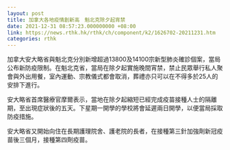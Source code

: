 ```yaml
---
layout: post
title: 加拿大各地疫情創新高　魁北克除夕起宵禁
date: 2021-12-31 08:57:23.000000000 +08:00
link: https://news.rthk.hk/rthk/ch/component/k2/1626702-20211231.htm
categories: rthk
---
```


加拿大安大略省與魁北克分別新增超過13800及14100宗新型肺炎確診個案，當局公布新防疫限制。在魁北克省，當局在除夕起實施晚間宵禁，禁止民眾舉行私人聚會與外出用餐，室內運動、宗教儀式都會取消，葬禮亦只可以在不得多於25人的安排下進行。

安大略省首席醫療官摩爾表示，當地在除夕起縮短已經完成疫苗接種人士的隔離期，至出現症狀後的五天。下星期一開學的學校將會延遲兩日開學，以便當局採取防疫措施。

安大略省又開始向住在長期護理院舍、護老院的長者，在接種第三針加強劑新冠疫苗後三個月，接種第四劑疫苗。
